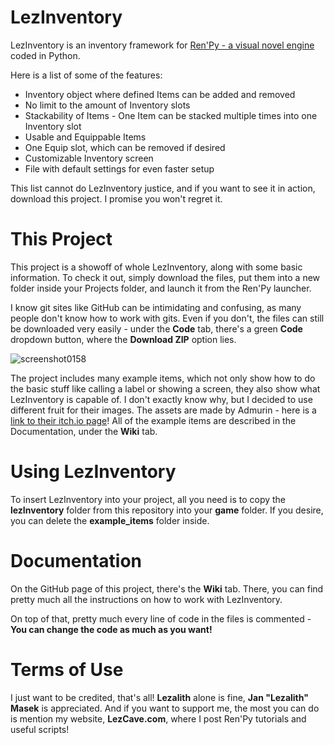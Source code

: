# LezInventory
LezInventory is an inventory framework for [Ren'Py - a visual novel engine](https://www.renpy.org) coded in Python.

Here is a list of some of the features:
- Inventory object where defined Items can be added and removed
- No limit to the amount of Inventory slots
- Stackability of Items - One Item can be stacked multiple times into one Inventory slot
- Usable and Equippable Items
- One Equip slot, which can be removed if desired
- Customizable Inventory screen
- File with default settings for even faster setup

This list cannot do LezInventory justice, and if you want to see it in action, download this project. 
I promise you won't regret it.

# This Project
This project is a showoff of whole LezInventory, along with some basic information. 
To check it out, simply download the files, put them into a new folder inside your Projects folder, and launch it from the Ren'Py launcher.  

I know git sites like GitHub can be intimidating and confusing, as many people don't know how to work with gits.
Even if you don't, the files can still be downloaded very easily - under the **Code** tab, there's a green **Code** dropdown button, where the **Download ZIP** option lies.

![screenshot0158](https://user-images.githubusercontent.com/56970124/190859681-ef481fd7-b7d8-4ce0-b1db-1dde37c7b16e.png)

The project includes many example items, which not only show how to do the basic stuff like calling a label or showing a screen, they also show what LezInventory is capable of. I don't exactly know why, but I decided to use different fruit for their images. The assets are made by Admurin - here is a [link to their itch.io page](https://admurin.itch.io)!
All of the example items are described in the Documentation, under the **Wiki** tab.

# Using LezInventory
To insert LezInventory into your project, all you need is to copy the **lezInventory** folder from this repository into your **game** folder.
If you desire, you can delete the **example_items** folder inside.

# Documentation
On the GitHub page of this project, there's the **Wiki** tab.
There, you can find pretty much all the instructions on how to work with LezInventory.

On top of that, pretty much every line of code in the files is commented - **You can change the code as much as you want!**

# Terms of Use
I just want to be credited, that's all! **Lezalith** alone is fine, **Jan "Lezalith" Masek** is appreciated.
And if you want to support me, the most you can do is mention my website, **LezCave.com**, where I post Ren'Py tutorials and useful scripts!
